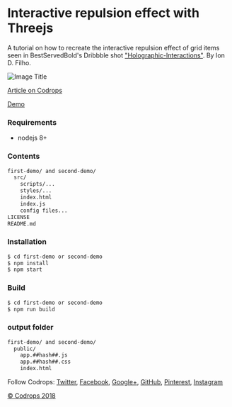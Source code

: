 # Interactive repulsion effect with Threejs

A tutorial on how to recreate the interactive repulsion effect of grid items seen in BestServedBold's Dribbble shot ["Holographic-Interactions"](https://dribbble.com/shots/5515695-Holographic-Interactions). By Ion D. Filho.

![Image Title](link)

[Article on Codrops](https://tympanus.net/codrops/?p=36627)

[Demo](https://tympanus.net/Tutorials/InteractiveRepulsionEffect/)

### Requirements
* nodejs 8+

### Contents
````bash
first-demo/ and second-demo/
  src/
    scripts/...
    styles/...
    index.html
    index.js
    config files...
LICENSE
README.md
````
### Installation
```sh
$ cd first-demo or second-demo
$ npm install
$ npm start
```
### Build
```sh
$ cd first-demo or second-demo
$ npm run build
```
### output folder
````bash
first-demo/ and second-demo/
  public/
    app.##hash##.js
    app.##hash##.css
    index.html
````

Follow Codrops: [Twitter](http://www.twitter.com/codrops), [Facebook](http://www.facebook.com/codrops), [Google+](https://plus.google.com/101095823814290637419), [GitHub](https://github.com/codrops), [Pinterest](http://www.pinterest.com/codrops/), [Instagram](https://www.instagram.com/codropsss/)


[© Codrops 2018](http://www.codrops.com)
